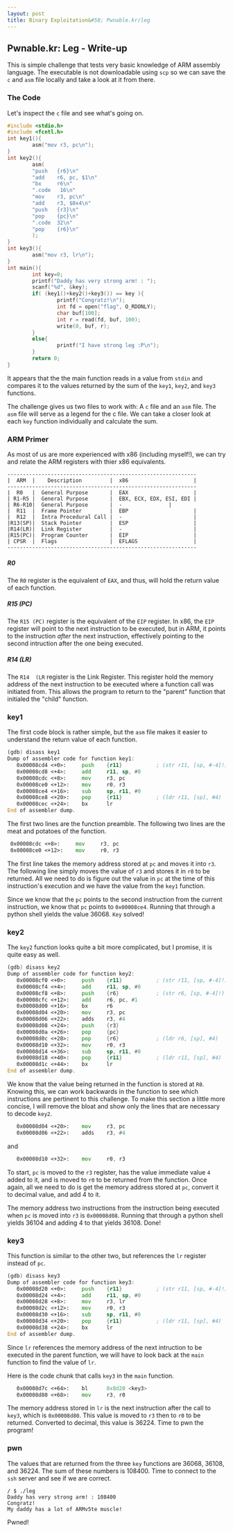 ```yaml
---
layout: post
title: Binary Exploitation&#58; Pwnable.kr/leg
---
```


## Pwnable.kr: Leg - Write-up

This is simple challenge that tests very basic knowledge of ARM assembly language. The executable is not downloadable using ```scp``` so we can save the ```c``` and ```asm``` file locally and take a look at it from there.

### The Code

Let's inspect the ```c``` file and see what's going on.

```c
#include <stdio.h>
#include <fcntl.h>
int key1(){
        asm("mov r3, pc\n");
}
int key2(){
        asm(
        "push   {r6}\n"
        "add    r6, pc, $1\n"
        "bx     r6\n"
        ".code   16\n"
        "mov    r3, pc\n"
        "add    r3, $0x4\n"
        "push   {r3}\n"
        "pop    {pc}\n"
        ".code  32\n"
        "pop    {r6}\n"
        );
}
int key3(){
        asm("mov r3, lr\n");
}
int main(){
        int key=0;
        printf("Daddy has very strong arm! : ");
        scanf("%d", &key);
        if( (key1()+key2()+key3()) == key ){
                printf("Congratz!\n");
                int fd = open("flag", O_RDONLY);
                char buf[100];
                int r = read(fd, buf, 100);
                write(0, buf, r);
        }
        else{
                printf("I have strong leg :P\n");
        }
        return 0;
}
```

It appears that the the main function reads in a value from ```stdin``` and compares it to the values returned by the sum of the ```key1```, ```key2```, and ```key3``` functions.

The challenge gives us two files to work with: A ```c``` file and an ```asm``` file. The ```asm``` file will serve as a legend for the c file. We can take a closer look at each ```key``` function individually and calculate the sum.

### ARM Primer

As most of us are more experienced with x86 (including myself!), we can try and relate the ARM registers with thier x86 equivalents.

```
-------------------------------------------------------------
|  ARM  |    Description         |  x86                     |
-------------------------------------------------------------
|  R0   |  General Purpose       |  EAX                     |
| R1-R5 |  General Purpose       |  EBX, ECX, EDX, ESI, EDI |
| R6-R10|  General Purpose       |  -			    |
|  R11  |  Frame Pointer         |  EBP                     |
|  R12  |  Intra Procedural Call |  -                       |
|R13(SP)|  Stack Pointer         |  ESP                     |
|R14(LR)|  Link Register         |  -                       |
|R15(PC)|  Program Counter       |  EIP                     |
| CPSR  |  Flags                 |  EFLAGS                  |
-------------------------------------------------------------
```

##### R0

The ```R0``` register is the equivalent of ```EAX```, and thus, will hold the return value of each function.

##### R15 (PC)

The ```R15 (PC)``` register is the equivalent of the ```EIP``` register. In x86, the ```EIP``` register will point to the next instruction to be executed, but in ARM, it points to the instruction *after* the next instruction, effectively pointing to the second intruction after the one being executed.

##### R14 (LR)

The ```R14  (LR``` register is the Link Register. This register hold the memory address of the next instruction to be executed where a function call was initiated from. This allows the program to return to the "parent" function that initialed the "child" function.

### key1

The first code block is rather simple, but the ```asm``` file makes it easier to understand the return value of each function.
```asm
(gdb) disass key1
Dump of assembler code for function key1:
   0x00008cd4 <+0>:     push    {r11}           ; (str r11, [sp, #-4]!)
   0x00008cd8 <+4>:     add     r11, sp, #0
   0x00008cdc <+8>:     mov     r3, pc
   0x00008ce0 <+12>:    mov     r0, r3
   0x00008ce4 <+16>:    sub     sp, r11, #0
   0x00008ce8 <+20>:    pop     {r11}           ; (ldr r11, [sp], #4)
   0x00008cec <+24>:    bx      lr
End of assembler dump.
```

The first two lines are the function preamble. The following two lines are the meat and potatoes of the function. 
```asm
 0x00008cdc <+8>:     mov     r3, pc
 0x00008ce0 <+12>:    mov     r0, r3
```

The first line takes the memory address stored at ```pc``` and moves it into ```r3```. The following line simply moves the value of ```r3``` and stores it in ```r0``` to be returned. All we need to do is figure out the value in ```pc``` at the time of this instruction's execution and we have the value from the ```key1``` function.

Since we know that the ```pc``` points to the second instruction from the current instruction, we know that ```pc``` points to ```0x00008ce4```. Running that through a python shell yields the value 36068. ```Key``` solved!

### key2

The ```key2``` function looks quite a bit more complicated, but I promise, it is quite easy as well.
```asm
(gdb) disass key2
Dump of assembler code for function key2:
   0x00008cf0 <+0>:     push    {r11}           ; (str r11, [sp, #-4]!)
   0x00008cf4 <+4>:     add     r11, sp, #0
   0x00008cf8 <+8>:     push    {r6}            ; (str r6, [sp, #-4]!)
   0x00008cfc <+12>:    add     r6, pc, #1
   0x00008d00 <+16>:    bx      r6
   0x00008d04 <+20>:    mov     r3, pc
   0x00008d06 <+22>:    adds    r3, #4
   0x00008d08 <+24>:    push    {r3}
   0x00008d0a <+26>:    pop     {pc}
   0x00008d0c <+28>:    pop     {r6}            ; (ldr r6, [sp], #4)
   0x00008d10 <+32>:    mov     r0, r3
   0x00008d14 <+36>:    sub     sp, r11, #0
   0x00008d18 <+40>:    pop     {r11}           ; (ldr r11, [sp], #4)
   0x00008d1c <+44>:    bx      lr
End of assembler dump.
```

We know that the value being returned in the function is stored at ```R0```. Knowing this, we can work backwards in the function to see which instructions are pertinent to this challenge. To make this section a little more concise, I will remove the bloat and show only the lines that are necessary to decode ```key2```.
```asm
   0x00008d04 <+20>:    mov     r3, pc
   0x00008d06 <+22>:    adds    r3, #4
```
and
```asm
   0x00008d10 <+32>:    mov     r0, r3
```

To start, ```pc``` is moved to the ```r3``` register, has the value immediate value ```4``` added to it, and is moved to ```r0``` to be returned from the function. Once again, all we need to do is get the memory address stored at ```pc```, convert it to decimal value, and add 4 to it. 

The memory address two instructions from the instruction being executed when ```pc``` is moved into ```r3``` is ```0x00008d08```. Running that through a python shell yields 36104 and adding 4 to that yields 36108. Done!

### key3

This function is similar to the other two, but references the ```lr``` register instead of ```pc```.
```asm
(gdb) disass key3
Dump of assembler code for function key3:
   0x00008d20 <+0>:     push    {r11}           ; (str r11, [sp, #-4]!)
   0x00008d24 <+4>:     add     r11, sp, #0
   0x00008d28 <+8>:     mov     r3, lr
   0x00008d2c <+12>:    mov     r0, r3
   0x00008d30 <+16>:    sub     sp, r11, #0
   0x00008d34 <+20>:    pop     {r11}           ; (ldr r11, [sp], #4)
   0x00008d38 <+24>:    bx      lr
End of assembler dump.
```

Since ```lr``` references the memory address of the next intruction to be executed in the parent function, we will have to look back at the ```main``` function to find the value of ```lr```.


Here is the code chunk that calls ```key3``` in the ```main``` function.
```asm
   0x00008d7c <+64>:    bl      0x8d20 <key3>
   0x00008d80 <+68>:    mov     r3, r0
```

The memory address stored in ```lr``` is the next instruction after the call to ```key3```, which is ```0x00008d80```. This value is moved to ```r3``` then to ```r0``` to be returned. Converted to decimal, this value is 36224. Time to pwn the program!

### pwn

The values that are returned from the three ```key``` functions are 36068, 36108, and 36224. The sum of these numbers is 108400. Time to connect to the ```ssh``` server and see if we are correct.
```
/ $ ./leg
Daddy has very strong arm! : 108400
Congratz!
My daddy has a lot of ARMv5te muscle!
```

Pwned!
